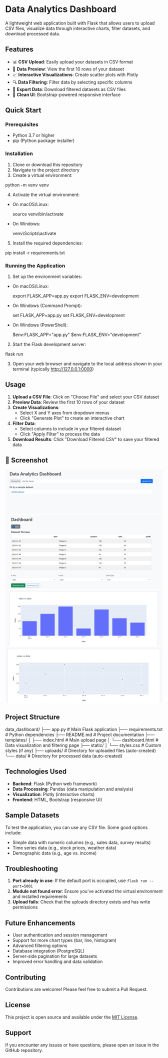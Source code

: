 # Data Analytics Dashboard

A lightweight web application built with Flask that allows users to upload CSV files, visualize data through interactive charts, filter datasets, and download processed data.

## Features

- 📊 **CSV Upload**: Easily upload your datasets in CSV format
- 👀 **Data Preview**: View the first 10 rows of your dataset
- 📈 **Interactive Visualizations**: Create scatter plots with Plotly
- 🔍 **Data Filtering**: Filter data by selecting specific columns
- 💾 **Export Data**: Download filtered datasets as CSV files
- 🎨 **Clean UI**: Bootstrap-powered responsive interface

## Quick Start

### Prerequisites

- Python 3.7 or higher
- pip (Python package installer)

### Installation

1. Clone or download this repository
2. Navigate to the project directory
3. Create a virtual environment:

python -m venv venv


4. Activate the virtual environment:

- On macOS/Linux:
  
  source venv/bin/activate
  
- On Windows:
  
  venv\Scripts\activate
  

5. Install the required dependencies:


pip install -r requirements.txt


### Running the Application

1. Set up the environment variables:

- On macOS/Linux:
  
  export FLASK_APP=app.py
  export FLASK_ENV=development
 
- On Windows (Command Prompt):
  
  set FLASK_APP=app.py
  set FLASK_ENV=development

- On Windows (PowerShell):
 
  $env:FLASK_APP="app.py"
  $env:FLASK_ENV="development"


2. Start the Flask development server:


flask run


3. Open your web browser and navigate to the local address shown in your terminal (typically http://127.0.0.1:0000)

## Usage

1. **Upload a CSV File**: Click on "Choose File" and select your CSV dataset
2. **Preview Data**: Review the first 10 rows of your dataset
3. **Create Visualizations**: 
   - Select X and Y axes from dropdown menus
   - Click "Generate Plot" to create an interactive chart
4. **Filter Data**: 
   - Select columns to include in your filtered dataset
   - Click "Apply Filter" to process the data
5. **Download Results**: Click "Download Filtered CSV" to save your filtered data

## 📸 Screenshot
![alt text](images/Image1.JPG)
![alt text](images/Image2.JPG)
![alt text](images/Image3.JPG)
![alt text](images/Image4.JPG)



## Project Structure


data_dashboard/
├── app.py                 # Main Flask application
├── requirements.txt       # Python dependencies
├── README.md             # Project documentation
├── templates/
│   ├── index.html        # Main upload page
│   └── dashboard.html    # Data visualization and filtering page
├── static/
│   └── styles.css        # Custom styles (if any)
├── uploads/              # Directory for uploaded files (auto-created)
└── data/                 # Directory for processed data (auto-created)


## Technologies Used

- **Backend**: Flask (Python web framework)
- **Data Processing**: Pandas (data manipulation and analysis)
- **Visualization**: Plotly (interactive charts)
- **Frontend**: HTML, Bootstrap (responsive UI)

## Sample Datasets

To test the application, you can use any CSV file. Some good options include:
- Simple data with numeric columns (e.g., sales data, survey results)
- Time series data (e.g., stock prices, weather data)
- Demographic data (e.g., age vs. income)

## Troubleshooting

1. **Port already in use**: If the default port is occupied, use `flask run --port=5001`
2. **Module not found error**: Ensure you've activated the virtual environment and installed requirements
3. **Upload fails**: Check that the uploads directory exists and has write permissions

## Future Enhancements

- User authentication and session management
- Support for more chart types (bar, line, histogram)
- Advanced filtering options
- Database integration (PostgreSQL)
- Server-side pagination for large datasets
- Improved error handling and data validation

## Contributing

Contributions are welcome! Please feel free to submit a Pull Request.

## License

This project is open source and available under the [MIT License](LICENSE).

## Support

If you encounter any issues or have questions, please open an issue in the GitHub repository.